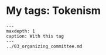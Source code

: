 # My tags: Tokenism

```{toctree}
---
maxdepth: 1
caption: With this tag
---
../03_organizing_committee.md
```
